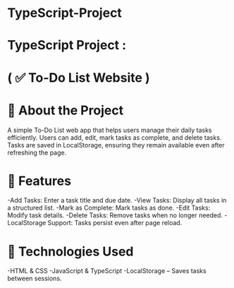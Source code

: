 # TypeScript-Project

# TypeScript Project :

# ( ✅ To-Do List Website ) 

# 📌 About the Project

A simple To-Do List web app that helps users manage their daily tasks efficiently. Users can add, edit, mark tasks as complete, and delete tasks. Tasks are saved in LocalStorage, ensuring they remain available even after refreshing the page.

# 🚀 Features
-Add Tasks: Enter a task title and due date.
-View Tasks: Display all tasks in a structured list.
-Mark as Complete: Mark tasks as done.
-Edit Tasks: Modify task details.
-Delete Tasks: Remove tasks when no longer needed.
-LocalStorage Support: Tasks persist even after page reload.

# 🔧 Technologies Used
-HTML & CSS 
-JavaScript & TypeScript 
-LocalStorage – Saves tasks between sessions.